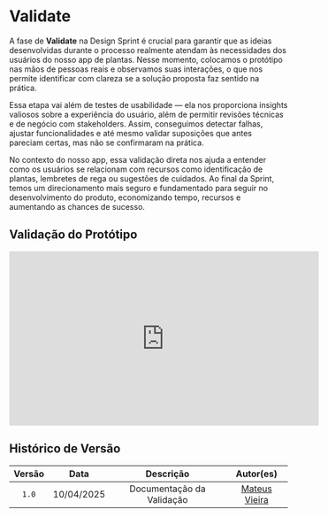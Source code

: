 # Validate

A fase de **Validate** na Design Sprint é crucial para garantir que as ideias desenvolvidas durante o processo realmente atendam às necessidades dos usuários do nosso app de plantas. Nesse momento, colocamos o protótipo nas mãos de pessoas reais e observamos suas interações, o que nos permite identificar com clareza se a solução proposta faz sentido na prática.

Essa etapa vai além de testes de usabilidade — ela nos proporciona insights valiosos sobre a experiência do usuário, além de permitir revisões técnicas e de negócio com stakeholders. Assim, conseguimos detectar falhas, ajustar funcionalidades e até mesmo validar suposições que antes pareciam certas, mas não se confirmaram na prática.

No contexto do nosso app, essa validação direta nos ajuda a entender como os usuários se relacionam com recursos como identificação de plantas, lembretes de rega ou sugestões de cuidados. Ao final da Sprint, temos um direcionamento mais seguro e fundamentado para seguir no desenvolvimento do produto, economizando tempo, recursos e aumentando as chances de sucesso.

## Validação do Protótipo

<iframe width="560" height="315" src="https://www.youtube.com/embed/63EcME1ROfc?si=m0h-GgLJsrgM7vxb" title="YouTube video player" frameborder="0" allow="accelerometer; autoplay; clipboard-write; encrypted-media; gyroscope; picture-in-picture; web-share" referrerpolicy="strict-origin-when-cross-origin" allowfullscreen></iframe>

## Histórico de Versão

| Versão | Data | Descrição | Autor(es) |
| :-: | :-: | :-: | :-: |
| `1.0` | 10/04/2025  | Documentação da Validação | [Mateus Vieira](https://github.com/mateusvrs) | [Davi Casseb](https://github.com/dcasseb)
